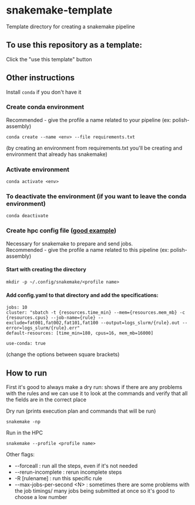 # snakemake-template
Template directory for creating a snakemake pipeline

## To use this repository as a template:
Click the "use this template" button

## Other instructions
Install `conda` if you don't have it

### Create conda environment

Recommended - give the profile a name related to your pipeline (ex: polish-assembly)

```
conda create --name <env> --file requirements.txt
```

(by creating an environment from requirements.txt you'll be creating and environment that already has snakemake)
### Activate environment
```
conda activate <env>
```

### To deactivate the environment (if you want to leave the conda environment)
```
conda deactivate
```

### Create hpc config file ([good example](https://www.sichong.site/2020/02/25/snakemake-and-slurm-how-to-manage-workflow-with-resource-constraint-on-hpc/))

Necessary for snakemake to prepare and send jobs.   
Recommended - give the profile a name related to this pipeline (ex: polish-assembly)

#### Start with creating the directory
```
mkdir -p ~/.config/snakemake/<profile name>
```

#### Add config.yaml to that directory and add the specifications:
```
jobs: 10
cluster: "sbatch -t {resources.time_min} --mem={resources.mem_mb} -c {resources.cpus} --job-name={rule} --exclude=fat001,fat002,fat101,fat100 --output=logs_slurm/{rule}.out --error=logs_slurm/{rule}.err"
default-resources: [time_min=180, cpus=16, mem_mb=16000]

use-conda: true
```
(change the options between square brackets)

## How to run

First it's good to always make a dry run: shows if there are any problems with the rules and we can use it to look at the commands and verify that all the fields are in the correct place

Dry run (prints execution plan and commands that will be run)
```
snakemake -np 
```
Run in the HPC 
```
snakemake --profile <profile name>
```

Other flags:
- --forceall : run all the steps, even if it's not needed
- --rerun-incomplete : rerun incomplete steps
- -R [rulename] : run this specific rule
- --max-jobs-per-second \<N> : sometimes there are some problems with the job timings/ many jobs being submitted at once so it's good to choose a low number

